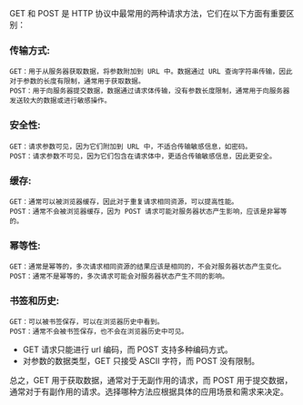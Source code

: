 GET 和 POST 是 HTTP 协议中最常用的两种请求方法，它们在以下方面有重要区别：

### 传输方式:

    GET：用于从服务器获取数据，将参数附加到 URL 中。数据通过 URL 查询字符串传输，因此对于参数的长度有限制，通常用于获取数据。
    POST：用于向服务器提交数据，数据通过请求体传输，没有参数长度限制，通常用于向服务器发送较大的数据或进行敏感操作。

### 安全性:

    GET：请求参数可见，因为它们附加到 URL 中，不适合传输敏感信息，如密码。
    POST：请求参数不可见，因为它们包含在请求体中，更适合传输敏感信息，因此更安全。

### 缓存:

    GET：通常可以被浏览器缓存，因此对于重复请求相同资源，可以提高性能。
    POST：通常不会被浏览器缓存，因为 POST 请求可能对服务器状态产生影响，应该是非幂等的。

### 幂等性:

    GET：通常是幂等的，多次请求相同资源的结果应该是相同的，不会对服务器状态产生变化。
    POST：通常不是幂等的，多次请求可能会对服务器状态产生不同的影响。

### 书签和历史:

    GET：可以被书签保存，可以在浏览器历史中看到。
    POST：通常不会被书签保存，也不会在浏览器历史中可见。

- GET 请求只能进行 url 编码，而 POST 支持多种编码方式。
- 对参数的数据类型，GET 只接受 ASCII 字符，而 POST 没有限制。

总之，GET 用于获取数据，通常对于无副作用的请求，而 POST 用于提交数据，通常对于有副作用的请求。选择哪种方法应根据具体的应用场景和需求来决定。
